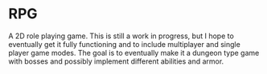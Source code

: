# RPG
A 2D role playing game. This is still a work in progress, but I hope to eventually get it fully functioning and to include multiplayer
and single player game modes. The goal is to eventually make it a dungeon type game with bosses and possibly implement different abilities and armor.
